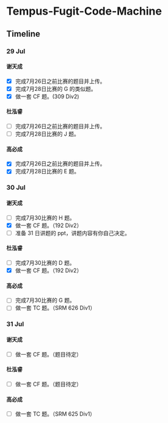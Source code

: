 #  Tempus-Fugit-Code-Machine

## Timeline

### 29 Jul

#### 谢天成
- [x] 完成7月26日之前比赛的题目并上传。
- [x] 完成7月28日比赛的 G 的类似题。
- [x] 做一套 CF 题。(309 Div2)

#### 杜泓睿
- [ ] 完成7月26日之前比赛的题目并上传。
- [ ] 完成7月28日比赛的 J 题。

#### 高必成
- [x] 完成7月26日之前比赛的题目并上传。
- [x] 完成7月28日比赛的 E 题。

### 30 Jul

#### 谢天成
- [ ] 完成7月30比赛的 H 题。
- [x] 做一套 CF 题。（192 Div2）
- [ ] 准备 31 日讲题的 ppt，讲题内容有你自己决定。

#### 杜泓睿
- [ ] 完成7月30比赛的 D 题。
- [x] 做一套 CF 题。（192 Div2）

#### 高必成
- [ ] 完成7月30比赛的 G 题。
- [ ] 做一套 TC 题。（SRM 626 Div1）

### 31 Jul

#### 谢天成
- [ ] 做一套 CF 题。（题目待定）

#### 杜泓睿
- [ ] 做一套 CF 题。（题目待定）

#### 高必成
- [ ] 做一套 TC 题。（SRM 625 Div1）
